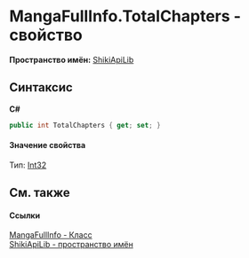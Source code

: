 # MangaFullInfo.TotalChapters - свойство
 

**Пространство имён:**&nbsp;<a href="N_ShikiApiLib.md">ShikiApiLib</a><br />

## Синтаксис

**C#**<br />
``` C#
public int TotalChapters { get; set; }
```


#### Значение свойства
Тип:&nbsp;<a href="http://msdn2.microsoft.com/ru-ru/library/td2s409d" target="_blank">Int32</a>

## См. также


#### Ссылки
<a href="T_ShikiApiLib_MangaFullInfo.md">MangaFullInfo - Класс</a><br /><a href="N_ShikiApiLib.md">ShikiApiLib - пространство имён</a><br />
